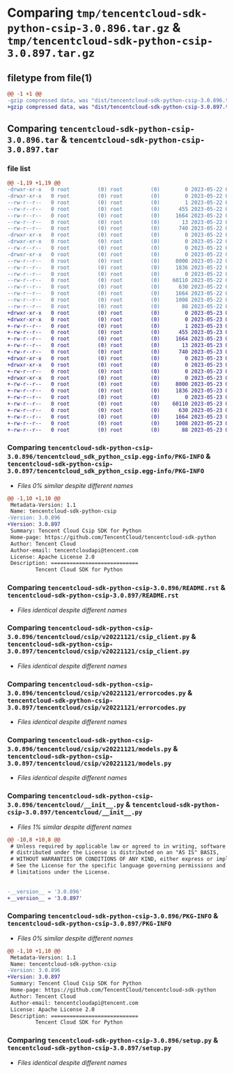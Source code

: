 # Comparing `tmp/tencentcloud-sdk-python-csip-3.0.896.tar.gz` & `tmp/tencentcloud-sdk-python-csip-3.0.897.tar.gz`

## filetype from file(1)

```diff
@@ -1 +1 @@
-gzip compressed data, was "dist/tencentcloud-sdk-python-csip-3.0.896.tar", last modified: Mon May 22 00:19:51 2023, max compression
+gzip compressed data, was "dist/tencentcloud-sdk-python-csip-3.0.897.tar", last modified: Tue May 23 02:19:25 2023, max compression
```

## Comparing `tencentcloud-sdk-python-csip-3.0.896.tar` & `tencentcloud-sdk-python-csip-3.0.897.tar`

### file list

```diff
@@ -1,19 +1,19 @@
-drwxr-xr-x   0 root         (0) root         (0)        0 2023-05-22 00:19:51.000000 tencentcloud-sdk-python-csip-3.0.896/
-drwxr-xr-x   0 root         (0) root         (0)        0 2023-05-22 00:19:51.000000 tencentcloud-sdk-python-csip-3.0.896/tencentcloud_sdk_python_csip.egg-info/
--rw-r--r--   0 root         (0) root         (0)        1 2023-05-22 00:19:51.000000 tencentcloud-sdk-python-csip-3.0.896/tencentcloud_sdk_python_csip.egg-info/dependency_links.txt
--rw-r--r--   0 root         (0) root         (0)      455 2023-05-22 00:19:51.000000 tencentcloud-sdk-python-csip-3.0.896/tencentcloud_sdk_python_csip.egg-info/SOURCES.txt
--rw-r--r--   0 root         (0) root         (0)     1664 2023-05-22 00:19:51.000000 tencentcloud-sdk-python-csip-3.0.896/tencentcloud_sdk_python_csip.egg-info/PKG-INFO
--rw-r--r--   0 root         (0) root         (0)       13 2023-05-22 00:19:51.000000 tencentcloud-sdk-python-csip-3.0.896/tencentcloud_sdk_python_csip.egg-info/top_level.txt
--rw-r--r--   0 root         (0) root         (0)      740 2023-05-22 00:19:50.000000 tencentcloud-sdk-python-csip-3.0.896/README.rst
-drwxr-xr-x   0 root         (0) root         (0)        0 2023-05-22 00:19:51.000000 tencentcloud-sdk-python-csip-3.0.896/tencentcloud/
-drwxr-xr-x   0 root         (0) root         (0)        0 2023-05-22 00:19:51.000000 tencentcloud-sdk-python-csip-3.0.896/tencentcloud/csip/
--rw-r--r--   0 root         (0) root         (0)        0 2023-05-22 00:19:50.000000 tencentcloud-sdk-python-csip-3.0.896/tencentcloud/csip/__init__.py
-drwxr-xr-x   0 root         (0) root         (0)        0 2023-05-22 00:19:51.000000 tencentcloud-sdk-python-csip-3.0.896/tencentcloud/csip/v20221121/
--rw-r--r--   0 root         (0) root         (0)     8000 2023-05-22 00:19:50.000000 tencentcloud-sdk-python-csip-3.0.896/tencentcloud/csip/v20221121/csip_client.py
--rw-r--r--   0 root         (0) root         (0)     1836 2023-05-22 00:19:50.000000 tencentcloud-sdk-python-csip-3.0.896/tencentcloud/csip/v20221121/errorcodes.py
--rw-r--r--   0 root         (0) root         (0)        0 2023-05-22 00:19:50.000000 tencentcloud-sdk-python-csip-3.0.896/tencentcloud/csip/v20221121/__init__.py
--rw-r--r--   0 root         (0) root         (0)    60110 2023-05-22 00:19:50.000000 tencentcloud-sdk-python-csip-3.0.896/tencentcloud/csip/v20221121/models.py
--rw-r--r--   0 root         (0) root         (0)      630 2023-05-22 00:19:50.000000 tencentcloud-sdk-python-csip-3.0.896/tencentcloud/__init__.py
--rw-r--r--   0 root         (0) root         (0)     1664 2023-05-22 00:19:51.000000 tencentcloud-sdk-python-csip-3.0.896/PKG-INFO
--rw-r--r--   0 root         (0) root         (0)     1008 2023-05-22 00:19:50.000000 tencentcloud-sdk-python-csip-3.0.896/setup.py
--rw-r--r--   0 root         (0) root         (0)       88 2023-05-22 00:19:51.000000 tencentcloud-sdk-python-csip-3.0.896/setup.cfg
+drwxr-xr-x   0 root         (0) root         (0)        0 2023-05-23 02:19:25.000000 tencentcloud-sdk-python-csip-3.0.897/
+drwxr-xr-x   0 root         (0) root         (0)        0 2023-05-23 02:19:25.000000 tencentcloud-sdk-python-csip-3.0.897/tencentcloud_sdk_python_csip.egg-info/
+-rw-r--r--   0 root         (0) root         (0)        1 2023-05-23 02:19:25.000000 tencentcloud-sdk-python-csip-3.0.897/tencentcloud_sdk_python_csip.egg-info/dependency_links.txt
+-rw-r--r--   0 root         (0) root         (0)      455 2023-05-23 02:19:25.000000 tencentcloud-sdk-python-csip-3.0.897/tencentcloud_sdk_python_csip.egg-info/SOURCES.txt
+-rw-r--r--   0 root         (0) root         (0)     1664 2023-05-23 02:19:25.000000 tencentcloud-sdk-python-csip-3.0.897/tencentcloud_sdk_python_csip.egg-info/PKG-INFO
+-rw-r--r--   0 root         (0) root         (0)       13 2023-05-23 02:19:25.000000 tencentcloud-sdk-python-csip-3.0.897/tencentcloud_sdk_python_csip.egg-info/top_level.txt
+-rw-r--r--   0 root         (0) root         (0)      740 2023-05-23 02:19:25.000000 tencentcloud-sdk-python-csip-3.0.897/README.rst
+drwxr-xr-x   0 root         (0) root         (0)        0 2023-05-23 02:19:25.000000 tencentcloud-sdk-python-csip-3.0.897/tencentcloud/
+drwxr-xr-x   0 root         (0) root         (0)        0 2023-05-23 02:19:25.000000 tencentcloud-sdk-python-csip-3.0.897/tencentcloud/csip/
+-rw-r--r--   0 root         (0) root         (0)        0 2023-05-23 02:19:25.000000 tencentcloud-sdk-python-csip-3.0.897/tencentcloud/csip/__init__.py
+drwxr-xr-x   0 root         (0) root         (0)        0 2023-05-23 02:19:25.000000 tencentcloud-sdk-python-csip-3.0.897/tencentcloud/csip/v20221121/
+-rw-r--r--   0 root         (0) root         (0)     8000 2023-05-23 02:19:25.000000 tencentcloud-sdk-python-csip-3.0.897/tencentcloud/csip/v20221121/csip_client.py
+-rw-r--r--   0 root         (0) root         (0)     1836 2023-05-23 02:19:25.000000 tencentcloud-sdk-python-csip-3.0.897/tencentcloud/csip/v20221121/errorcodes.py
+-rw-r--r--   0 root         (0) root         (0)        0 2023-05-23 02:19:25.000000 tencentcloud-sdk-python-csip-3.0.897/tencentcloud/csip/v20221121/__init__.py
+-rw-r--r--   0 root         (0) root         (0)    60110 2023-05-23 02:19:25.000000 tencentcloud-sdk-python-csip-3.0.897/tencentcloud/csip/v20221121/models.py
+-rw-r--r--   0 root         (0) root         (0)      630 2023-05-23 02:19:25.000000 tencentcloud-sdk-python-csip-3.0.897/tencentcloud/__init__.py
+-rw-r--r--   0 root         (0) root         (0)     1664 2023-05-23 02:19:25.000000 tencentcloud-sdk-python-csip-3.0.897/PKG-INFO
+-rw-r--r--   0 root         (0) root         (0)     1008 2023-05-23 02:19:25.000000 tencentcloud-sdk-python-csip-3.0.897/setup.py
+-rw-r--r--   0 root         (0) root         (0)       88 2023-05-23 02:19:25.000000 tencentcloud-sdk-python-csip-3.0.897/setup.cfg
```

### Comparing `tencentcloud-sdk-python-csip-3.0.896/tencentcloud_sdk_python_csip.egg-info/PKG-INFO` & `tencentcloud-sdk-python-csip-3.0.897/tencentcloud_sdk_python_csip.egg-info/PKG-INFO`

 * *Files 0% similar despite different names*

```diff
@@ -1,10 +1,10 @@
 Metadata-Version: 1.1
 Name: tencentcloud-sdk-python-csip
-Version: 3.0.896
+Version: 3.0.897
 Summary: Tencent Cloud Csip SDK for Python
 Home-page: https://github.com/TencentCloud/tencentcloud-sdk-python
 Author: Tencent Cloud
 Author-email: tencentcloudapi@tencent.com
 License: Apache License 2.0
 Description: ============================
         Tencent Cloud SDK for Python
```

### Comparing `tencentcloud-sdk-python-csip-3.0.896/README.rst` & `tencentcloud-sdk-python-csip-3.0.897/README.rst`

 * *Files identical despite different names*

### Comparing `tencentcloud-sdk-python-csip-3.0.896/tencentcloud/csip/v20221121/csip_client.py` & `tencentcloud-sdk-python-csip-3.0.897/tencentcloud/csip/v20221121/csip_client.py`

 * *Files identical despite different names*

### Comparing `tencentcloud-sdk-python-csip-3.0.896/tencentcloud/csip/v20221121/errorcodes.py` & `tencentcloud-sdk-python-csip-3.0.897/tencentcloud/csip/v20221121/errorcodes.py`

 * *Files identical despite different names*

### Comparing `tencentcloud-sdk-python-csip-3.0.896/tencentcloud/csip/v20221121/models.py` & `tencentcloud-sdk-python-csip-3.0.897/tencentcloud/csip/v20221121/models.py`

 * *Files identical despite different names*

### Comparing `tencentcloud-sdk-python-csip-3.0.896/tencentcloud/__init__.py` & `tencentcloud-sdk-python-csip-3.0.897/tencentcloud/__init__.py`

 * *Files 1% similar despite different names*

```diff
@@ -10,8 +10,8 @@
 # Unless required by applicable law or agreed to in writing, software
 # distributed under the License is distributed on an "AS IS" BASIS,
 # WITHOUT WARRANTIES OR CONDITIONS OF ANY KIND, either express or implied.
 # See the License for the specific language governing permissions and
 # limitations under the License.
 
 
-__version__ = '3.0.896'
+__version__ = '3.0.897'
```

### Comparing `tencentcloud-sdk-python-csip-3.0.896/PKG-INFO` & `tencentcloud-sdk-python-csip-3.0.897/PKG-INFO`

 * *Files 0% similar despite different names*

```diff
@@ -1,10 +1,10 @@
 Metadata-Version: 1.1
 Name: tencentcloud-sdk-python-csip
-Version: 3.0.896
+Version: 3.0.897
 Summary: Tencent Cloud Csip SDK for Python
 Home-page: https://github.com/TencentCloud/tencentcloud-sdk-python
 Author: Tencent Cloud
 Author-email: tencentcloudapi@tencent.com
 License: Apache License 2.0
 Description: ============================
         Tencent Cloud SDK for Python
```

### Comparing `tencentcloud-sdk-python-csip-3.0.896/setup.py` & `tencentcloud-sdk-python-csip-3.0.897/setup.py`

 * *Files identical despite different names*

